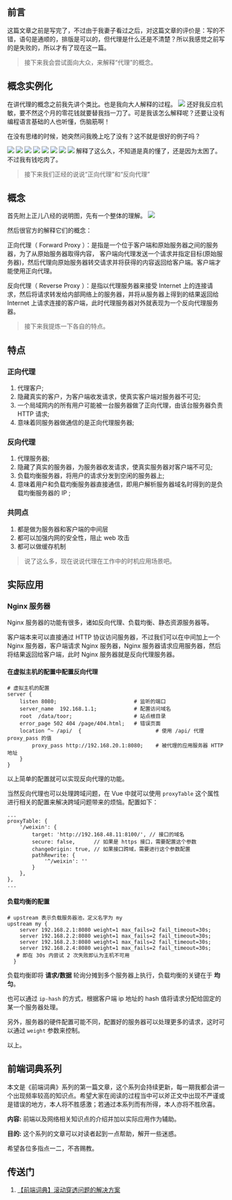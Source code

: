 ## 前言
这篇文章之前是写完了，不过由于我妻子看过之后，对这篇文章的评价是：写的不错，语句是通顺的，排版是可以的，但代理是什么还是不清楚？所以我感觉之前写的是失败的，所以才有了现在这一篇。

> 接下来我会尝试面向大众，来解释“代理”的概念。


## 概念实例化
在讲代理的概念之前我先讲个类比。也是我向大人解释的过程。
![](https://user-gold-cdn.xitu.io/2019/1/11/1683d932426e5c84?w=1080&h=1320&f=jpeg&s=199299)
还好我反应机敏，要不然这个月的零花钱就要替我挡一刀了。可是我该怎么解释呢？还要让没有编程语言基础的人也听懂，伤脑筋啊！

在没有思绪的时候，她突然问我晚上吃了没有？这不就是很好的例子吗？

![](https://user-gold-cdn.xitu.io/2019/1/12/1683dc2e839c561e?w=1080&h=1696&f=jpeg&s=267986)
![](https://user-gold-cdn.xitu.io/2019/1/12/1683dc30345fa4d1?w=1080&h=1240&f=jpeg&s=162900)
![](https://user-gold-cdn.xitu.io/2019/1/12/1683dc31e185841e?w=1080&h=1212&f=jpeg&s=223422)
![](https://user-gold-cdn.xitu.io/2019/1/12/1683dc329e601221?w=1080&h=1736&f=jpeg&s=306357)
![](https://user-gold-cdn.xitu.io/2019/1/12/1683dc3382393f9b?w=1080&h=1796&f=jpeg&s=310412)
![](https://user-gold-cdn.xitu.io/2019/1/12/1683dc355ba46624?w=1080&h=1368&f=jpeg&s=280915)
![](https://user-gold-cdn.xitu.io/2019/1/12/1683dc3624ff0736?w=1080&h=1812&f=jpeg&s=278347)
![](https://user-gold-cdn.xitu.io/2019/1/12/1683dc36ea1ad3cd?w=1080&h=1724&f=jpeg&s=161733)
解释了这么久，不知道是真的懂了，还是因为太困了。不过我有钱吃肉了。

> 接下来我们正经的说说“正向代理”和“反向代理”
## 概念
首先附上正儿八经的说明图，先有一个整体的理解。
![](https://user-gold-cdn.xitu.io/2019/1/3/16813f90387855c0?w=497&h=663&f=png&s=74499)

然后很官方的解释它们的概念：

正向代理（ Forward Proxy ）：是指是一个位于客户端和原始服务器之间的服务器，为了从原始服务器取得内容， 客户端向代理发送一个请求并指定目标(原始服务器)，然后代理向原始服务器转交请求并将获得的内容返回给客户端。客户端才能使用正向代理。 

反向代理（ Reverse Proxy ）：是指以代理服务器来接受 Internet 上的连接请求，然后将请求转发给内部网络上的服务器，并将从服务器上得到的结果返回给 Internet 上请求连接的客户端，此时代理服务器对外就表现为一个反向代理服务器。

> 接下来我提炼一下各自的特点。

## 特点
### 正向代理
1. 代理客户;
2. 隐藏真实的客户，为客户端收发请求，使真实客户端对服务器不可见;
3. 一个局域网内的所有用户可能被一台服务器做了正向代理，由该台服务器负责 HTTP 请求;
4. 意味着同服务器做通信的是正向代理服务器;


### 反向代理
1. 代理服务器;
2. 隐藏了真实的服务器，为服务器收发请求，使真实服务器对客户端不可见;
3. 负载均衡服务器，将用户的请求分发到空闲的服务器上;
4. 意味着用户和负载均衡服务器直接通信，即用户解析服务器域名时得到的是负载均衡服务器的 IP ;

### 共同点
1. 都是做为服务器和客户端的中间层
2. 都可以加强内网的安全性，阻止 web 攻击
3. 都可以做缓存机制

> 说了这么多，现在说说代理在工作中的时机应用场景吧。

## 实际应用
### Nginx 服务器
Nginx 服务器的功能有很多，诸如反向代理、负载均衡、静态资源服务器等。

客户端本来可以直接通过 HTTP 协议访问服务器，不过我们可以在中间加上一个 Nginx 服务器，客户端请求 Nginx 服务器，Nginx 服务器请求应用服务器，然后将结果返回给客户端，此时 Nginx  服务器就是反向代理服务器。
#### 在虚拟主机的配置中配置反向代理
```
# 虚拟主机的配置
server {
    listen 8080;                         # 监听的端口
    server_name  192.168.1.1;            # 配置访问域名
    root  /data/toor;                    # 站点根目录
    error_page 502 404 /page/404.html;   # 错误页面
    location ^~ /api/  {                        # 使用 /api/ 代理 proxy_pass 的值
        proxy_pass http://192.168.20.1:8080;    # 被代理的应用服务器 HTTP 地址
    }
}
```
以上简单的配置就可以实现反向代理的功能。

当然反向代理也可以处理跨域问题，在 Vue 中就可以使用 `proxyTable` 这个属性进行相关的配置来解决跨域问题带来的烦恼。配置如下：
```
...
proxyTable: {
    '/weixin': {
        target: 'http://192.168.48.11:8100/', // 接口的域名 
        secure: false,      // 如果是 https 接口，需要配置这个参数
        changeOrigin: true, // 如果接口跨域，需要进行这个参数配置
        pathRewrite: {
            '^/weixin': ''
        }
    },
},
...
```
#### 负载均衡的配置
```
# upstream 表示负载服务器池，定义名字为 my
upstream my {
    server 192.168.2.1:8080 weight=1 max_fails=2 fail_timeout=30s;
    server 192.168.2.2:8080 weight=1 max_fails=2 fail_timeout=30s;
    server 192.168.2.3:8080 weight=1 max_fails=2 fail_timeout=30s;
    server 192.168.2.4:8080 weight=1 max_fails=2 fail_timeout=30s;
   # 即在 30s 内尝试 2 次失败即认为主机不可用
  }
```
负载均衡即将 **请求/数据** 轮询分摊到多个服务器上执行，负载均衡的关键在于 **均匀**。

也可以通过 `ip-hash` 的方式，根据客户端 ip 地址的 hash 值将请求分配给固定的某一个服务器处理。

另外，服务器的硬件配置可能不同，配置好的服务器可以处理更多的请求，这时可以通过 `weight` 参数来控制。

以上。


## 前端词典系列
本文是《前端词典》系列的第一篇文章，这个系列会持续更新，每一期我都会讲一个出现频率较高的知识点。希望大家在阅读的过程当中可以斧正文中出现不严谨或是错误的地方，本人将不胜感激；若通过本系列而有所得，本人亦将不胜欣喜。

**内容:** 前端以及网络相关知识点的介绍并加以实际应用作为辅助。

**目的:** 这个系列的文章可以对读者起到一点帮助，解开一些迷惑。

希望各位多指点一二，不吝赐教。

## 传送门

1. [【前端词典】滚动穿透问题的解决方案](https://juejin.im/post/5c2dc9cce51d45690a254b79)
